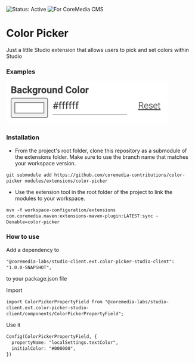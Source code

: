 ![Status: Active](https://documentation.coremedia.com/badges/badge_status_active.png "Status: Active")
![For CoreMedia CMS](https://documentation.coremedia.com/badges/badge_coremedia_cms.png "For CoreMedia CMS")

# Color Picker

Just a little Studio extension that allows users to pick and set colors within Studio

### Examples

![Defining Picture Variants](docs/images/Colorpicker.png)

### Installation

- From the project's root folder, clone this repository as a submodule of the extensions folder. Make sure to use the branch name that matches your workspace version. 
```
git submodule add https://github.com/coremedia-contributions/color-picker modules/extensions/color-picker
```

- Use the extension tool in the root folder of the project to link the modules to your workspace.
 ```
mvn -f workspace-configuration/extensions com.coremedia.maven:extensions-maven-plugin:LATEST:sync -Denable=color-picker
```

### How to use
Add a dependency to
```
"@coremedia-labs/studio-client.ext.color-picker-studio-client": "1.0.0-SNAPSHOT",
```
to your package.json file

Import 

```
import ColorPickerPropertyField from "@coremedia-labs/studio-client.ext.color-picker-studio-client/components/ColorPickerPropertyField";
```

Use it 
```
Config(ColorPickerPropertyField, {
  propertyName: "localSettings.textColor",
  initialColor: "#000000",
})
```

